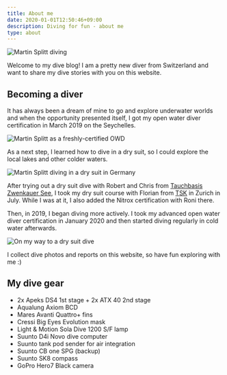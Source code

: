 ```yaml
---
title: About me
date: 2020-01-01T12:50:46+09:00
description: Diving for fun - about me
type: about
---
```


![Martin Splitt diving](/logo.png)

Welcome to my dive blog! I am a pretty new diver from Switzerland and want to share my dive stories with you on this website.

## Becoming a diver

It has always been a dream of mine to go and explore underwater worlds and when the opportunity presented itself, I got my open water diver certification in March 2019 on the Seychelles.

![Martin Splitt as a freshly-certified OWD](/img/about/freshly-certified-owd.jpg)

As a next step, I learned how to dive in a dry suit, so I could explore the local lakes and other colder waters.

![Martin Splitt diving in a dry suit in Germany](/img/about/dry-suit-diving.jpg)

After trying out a dry suit dive with Robert and Chris from [Tauchbasis Zwenkauer See](https://tauchbasis-zwenkauer-see.de/), I took my dry suit course with Florian from <a href="https://tsk.ch">TSK</a> in Zurich in July. While I was at it, I also added the Nitrox certification with Roni there.

Then, in 2019, I began diving more actively. I took my advanced open water diver certification in January 2020 and then started diving regularly in cold water afterwards.

![On my way to a dry suit dive](/img/about/on-my-way-to-a-dry-suit-dive.jpg)

I collect dive photos and reports on this website, so have fun exploring with me :)

## My dive gear

- 2x Apeks DS4 1st stage + 2x ATX 40 2nd stage
- Aqualung Axiom BCD
- Mares Avanti Quattro+ fins
- Cressi Big Eyes Evolution mask
- Light &amp; Motion Sola Dive 1200 S/F lamp
- Suunto D4i Novo dive computer
- Suunto tank pod sender for air integration
- Suunto CB one SPG (backup)
- Suunto SK8 compass
- GoPro Hero7 Black camera